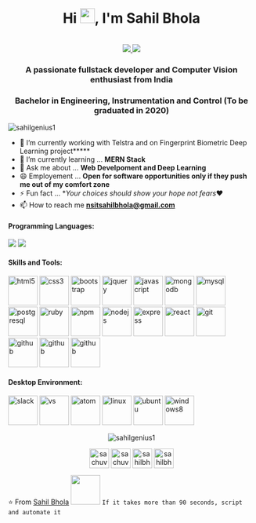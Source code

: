 <h1 align="center">Hi <img src="https://raw.githubusercontent.com/iampavangandhi/iampavangandhi/master/gifs/Hi.gif" width="30px">, I'm Sahil Bhola</h1>
<p align="center"><br />
  <a href="https://www.linkedin.com/in/1998sb/">
    <img src="https://img.shields.io/badge/Linkedin-1998sb-blue">
  </a>

  <a href="https://sahilgenius1.github.io/">
    <img src="https://img.shields.io/badge/Portfolio-sahilgenius1-orange">
  </a>
</p>

<h3 align="center">A passionate fullstack developer and Computer Vision enthusiast from India</h3>
<h3 align="center">Bachelor in Engineering, Instrumentation and Control (To be graduated in 2020)</h3>
<p align="left"> <img src=https://komarev.com/ghpvc/?username=sahilgenius1 alt=sahilgenius1 /></p>

- 🔭 I’m currently working with Telstra and on Fingerprint Biometric Deep Learning project*****
- 🌱 I’m currently learning ... **MERN Stack**
- 💬 Ask me about ... **Web Develpoment and Deep Learning**
- 😄 Employement ... **Open for software opportunities only if they push me out of my comfort zone**
- ⚡ Fun fact ... **Your choices should show your hope not fears*❤
- 📫 How to reach me **nsitsahilbhola@gmail.com**
<h4>Programming Languages: </h4>
<p align="left">
 <img style="margin: auto;" src=https://icongr.am/devicon/java-original-wordmark.svg?size=100&color=currentColor/>
 <img style="margin: auto;" src=https://icongr.am/devicon/cplusplus-original.svg?size=100&color=currentColor/>

</p>
<h4>Skills and Tools: </h4>
<p align="left">
	<img style="margin: auto;" src=https://www.vectorlogo.zone/logos/w3_html5/w3_html5-icon.svg alt=html5 width="60" height="60"/>
	<img style="margin: auto;" src=https://konpa.github.io/devicon/devicon.git/icons/css3/css3-original-wordmark.svg alt=css3 width="60" height="60"/>
	<img style="margin: auto;" src=https://www.vectorlogo.zone/logos/getbootstrap/getbootstrap-icon.svg alt=bootstrap width="60" height="60"/>
	<img style="margin: auto;" src=https://www.vectorlogo.zone/logos/jquery/jquery-horizontal.svg alt=jquery width="60" height="60"/>
 <img style="margin: auto;" src=https://www.vectorlogo.zone/logos/javascript/javascript-horizontal.svg alt=javascript width="60" height="60"/>
	<img style="margin: auto;" src=https://www.vectorlogo.zone/logos/mongodb/mongodb-icon.svg alt=mongodb width="60" height="60"/>
	<img style="margin: auto;" src=https://www.vectorlogo.zone/logos/mysql/mysql-ar21.svg alt=mysql width="60" height="60"/>
	<img style="margin: auto;" src=https://www.vectorlogo.zone/logos/postgresql/postgresql-icon.svg alt=postgresql width="60" height="60"/>
	
  <img style="margin: auto;" src=https://www.vectorlogo.zone/logos/ruby-lang/ruby-lang-icon.svg alt=ruby width="60" height="60"/>
 <img style="margin: auto;" src=https://www.vectorlogo.zone/logos/npmjs/npmjs-icon.svg alt=npm width="60" height="60"/>
 <img style="margin: auto;" src=https://www.vectorlogo.zone/logos/nodejs/nodejs-horizontal.svg alt=nodejs width="60" height="60"/>
 <img style="margin: auto;" src=https://www.vectorlogo.zone/logos/expressjs/expressjs-ar21.svg alt=express width="60" height="60"/>
	<img style="margin: auto;" src=https://www.vectorlogo.zone/logos/reactjs/reactjs-icon.svg alt=react width="60" height="60"/>
	<img style="margin: auto;" src=https://www.vectorlogo.zone/logos/git-scm/git-scm-icon.svg alt=git width="60" height="60"/>
 <img style="margin: auto;" src=https://www.vectorlogo.zone/logos/github/github-icon.svg alt=github width="60" height="60"/>
 <img style="margin: auto;" src=https://www.vectorlogo.zone/logos/python/python-icon.svg alt=github width="60" height="60"/>
<img style="margin: auto;" src=https://www.vectorlogo.zone/logos/tensorflow/tensorflow-icon.svg alt=github width="60" height="60"/>


</p>

<h4>Desktop Environment: </h4>
<p align="left">
 <img style="margin: auto;" src=https://www.vectorlogo.zone/logos/slack/slack-icon.svg alt=slack width="60" height="60"/>
 <img style="margin: auto;" src=https://www.vectorlogo.zone/logos/visualstudio_code/visualstudio_code-icon.svg alt=vs width="60" height="60"/>
 <img style="margin: auto;" src=https://www.vectorlogo.zone/logos/atom_io/atom_io-icon.svg alt=atom width="60" height="60"/>
	<img style="margin: auto;" src=https://www.vectorlogo.zone/logos/apple/apple-icon.svg alt=linux width="60" height="60"/>
 <img style="margin: auto;" src=https://www.vectorlogo.zone/logos/ubuntu/ubuntu-icon.svg alt=ubuntu width="60" height="60"/>
 <img style="margin: auto;" src=https://www.vectorlogo.zone/logos/microsoft/microsoft-icon.svg alt=windows8 width="60" height="60"/>
</p>
<p align="center">
	<img style="margin: auto;" src=https://github-readme-stats.vercel.app/api?username=sahilgenius1&show_icons=true alt=sahilgenius1 />
</p>
<p align="center">
  <a href=https://www.frontendmentor.io/profile/sahilgenius1 target="blank"><img align="center" src=https://cdn.jsdelivr.net/npm/simple-icons@3.0.1/icons/codepen.svg alt="sachuverma" height="40" width="40" /></a>
  <a href=https://twitter.com/sahilgenius1 target="blank"><img align="center" src=https://cdn.jsdelivr.net/npm/simple-icons@3.0.1/icons/twitter.svg alt="sachuverma_" height="40" width="40" /></a>
  <a href=https://linkedin.com/in/1998sb target="blank"><img align="center" src=https://cdn.jsdelivr.net/npm/simple-icons@3.0.1/icons/linkedin.svg alt="sahilbhola" height="40" width="40" /></a>
  <a href=https://instagram.com/crispy_lunatic target="blank"><img align="center" src=https://cdn.jsdelivr.net/npm/simple-icons@3.0.1/icons/instagram.svg alt="sahilbhola" height="40" width="40" /></a>
</p>
<link rel="stylesheet" href="https://cdn.jsdelivr.net/gh/konpa/devicon@master/devicon.min.css">

⭐️ From [Sahil Bhola](https://github.com/sahilgenius1) <img src="https://media.giphy.com/media/LnQjpWaON8nhr21vNW/giphy.gif" width="60"> ```If it takes more than 90 seconds, script and automate it```
